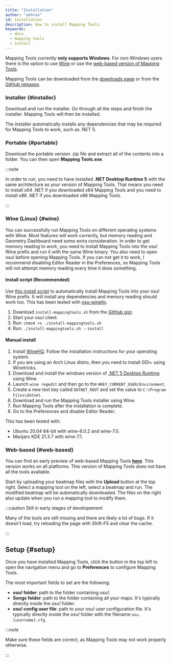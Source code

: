 ```yaml
---
title: "Installation"
author: "aehrea"
id: installation
description: How to install Mapping Tools.
keywords:
  - docs
  - mapping tools
  - install
---
```


Mapping Tools currently **only supports Windows**. For non-Windows users there is the option to use [Wine](#wine) or use the [web-based version of Mapping Tools](#web-based).

Mapping Tools can be downloaded from the [downloads page](/download) or from the [GitHub releases](https://github.com/OliBomby/Mapping_Tools/releases).

### Installer {#installer}

Download and run the installer. Go through all the steps and finish the installer. Mapping Tools will then be installed.

The installer automatically installs any dependencies that may be required for Mapping Tools to work, such as .NET 5.

### Portable {#portable}

Download the portable version .zip file and extract all of the contents into a folder. You can then open **Mapping Tools.exe**.

:::note

In order to run, you need to have installed **.NET Desktop Runtime 5** with the same architecture as your version of Mapping Tools. That means you need to install x64 .NET if you downloaded x64 Mapping Tools and you need to install x86 .NET if you downloaded x86 Mapping Tools.

:::

### Wine (Linux) {#wine}

You can successfully run Mapping Tools on different operating systems with Wine. Most features will work correctly, but memory reading and Geometry Dashboard need some extra consideration.
In order to get memory reading to work, you need to install Mapping Tools into the osu! Wine prefix and run it with the same Wine binary. You also need to open osu! before opening Mapping Tools. If you can not get it to work, I recommend disabling Editor Reader in the Preferences, so Mapping Tools will not attempt memory reading every time it does something.

#### Install script (Recommended)

Use [this install script](https://gist.github.com/night-mareLuna/52c21dabd35d7cd359f9c52b471f0a8f) to automatically install Mapping Tools into your osu! Wine prefix. It will install any dependencies and memory reading should work too. This has been tested with [osu-winello](https://github.com/NelloKudo/osu-winello).

1. Download `install-mappingtools.sh` from the [GitHub gist](https://gist.github.com/night-mareLuna/52c21dabd35d7cd359f9c52b471f0a8f).
2. Start your osu! client.
3. Run: `chmod +x ./install-mappingtools.sh`
4. Run: `./install-mappingtools.sh --install`

#### Manual install

1. Install [WineHQ](https://www.winehq.org/). Follow the installation instructions for your operating system.
2. If you are using an Arch Linux distro, then you need to install GDI+ using Winetricks.
3. Download and install the windows version of [.NET 5 Desktop Runtime](https://dotnet.microsoft.com/en-us/download/dotnet/5.0) using Wine.
4. Launch `wine regedit` and then go to the `HKEY_CURRENT_USER/Environment`.
5. Create a new text key called `DOTNET_ROOT` and set the value to `C:\Program Files\dotnet`.
6. Download and run the Mapping Tools installer using Wine.
7. Run Mapping Tools after the installation is complete.
8. Go to the Preferences and disable Editor Reader.

This has been tested with:
- Ubuntu 20.04 64-bit with wine-6.0.2 and wine-7.0.
- Manjaro KDE 21.3.7 with wine-7.1.

### Web-based {#web-based}

You can find an early preview of web-based Mapping Tools [**here**](https://potoofu.github.io/mapping-tools-web/). This version works on all platforms. This version of Mapping Tools does not have all the tools available.

Start by uploading your beatmap files with the **Upload** button at the top right. Select a mapping tool on the left, select a beatmap and run. The modified beatmap will be automatically downloaded. The files on the right also update when you run a mapping tool to modify them.

:::caution Still in early stages of developement

Many of the tools are still missing and there are likely a lot of bugs. If it doesn't load, try reloading the page with Shift-F5 and clear the cache.

:::

## Setup {#setup}

Once you have installed Mapping Tools, click the button in the top left to open the navigation menu and go to **Preferences** to configure Mapping Tools.

The most important fields to set are the following:

- **osu! folder**: path to the folder containing _osu!_.
- **Songs folder**: path to the folder containing all your maps. It's typically directly inside the _osu!_ folder.
- **osu! config user file**: path to your osu! user configuration file. It's typically directly inside the _osu!_ folder with the filename `osu.[username].cfg`.

:::note

Make sure these fields are correct, as Mapping Tools may not work properly otherwise.

:::
